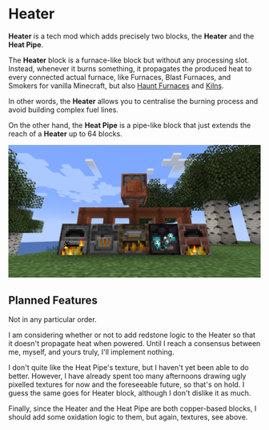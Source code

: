 # Heater

**Heater** is a tech mod which adds precisely two blocks, the **Heater** and the **Heat Pipe**.

The **Heater** block is a furnace-like block but without any processing slot. Instead, whenever it burns something, it propagates the produced heat to every connected actual furnace, like Furnaces, Blast Furnaces, and Smokers for vanilla Minecraft, but also [Haunt Furnaces](https://modrinth.com/mod/haunt-furnace) and [Kilns](https://modrinth.com/mod/embers-kiln).

In other words, the **Heater** allows you to centralise the burning process and avoid building complex fuel lines.

On the other hand, the **Heat Pipe** is a pipe-like block that just extends the reach of a **Heater** up to 64 blocks.

![Heater Showcase](img/Heater_Showcase_1.png)

## Planned Features

Not in any particular order.

I am considering whether or not to add redstone logic to the Heater so that it doesn't propagate heat when powered. Until I reach a consensus between me, myself, and yours truly, I'll implement nothing.

I don't quite like the Heat Pipe's texture, but I haven't yet been able to do better. However, I have already spent too many afternoons drawing ugly pixelled textures for now and the foreseeable future, so that's on hold. I guess the same goes for Heater block, although I don't dislike it as much.

Finally, since the Heater and the Heat Pipe are both copper-based blocks, I should add some oxidation logic to them, but again, textures, see above.
